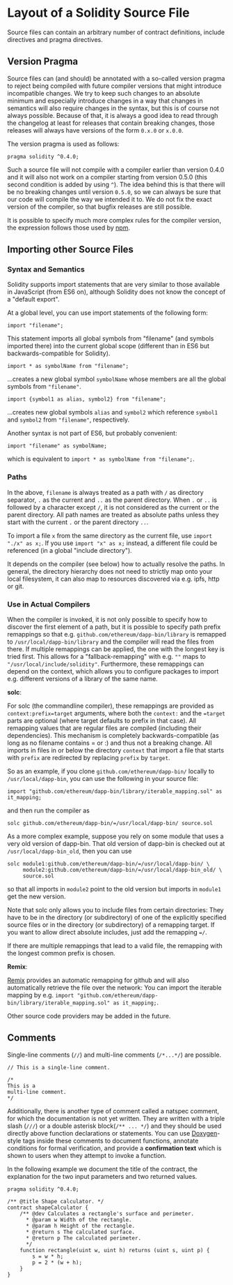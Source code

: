 Layout of a Solidity Source File
================================

Source files can contain an arbitrary number of contract definitions,
include directives and pragma directives.

Version Pragma
--------------

Source files can (and should) be annotated with a so-called version
pragma to reject being compiled with future compiler versions that might
introduce incompatible changes. We try to keep such changes to an
absolute minimum and especially introduce changes in a way that changes
in semantics will also require changes in the syntax, but this is of
course not always possible. Because of that, it is always a good idea to
read through the changelog at least for releases that contain breaking
changes, those releases will always have versions of the form `0.x.0` or
`x.0.0`.

The version pragma is used as follows:

    pragma solidity ^0.4.0;

Such a source file will not compile with a compiler earlier than version
0.4.0 and it will also not work on a compiler starting from version
0.5.0 (this second condition is added by using `^`). The idea behind
this is that there will be no breaking changes until version `0.5.0`, so
we can always be sure that our code will compile the way we intended it
to. We do not fix the exact version of the compiler, so that bugfix
releases are still possible.

It is possible to specify much more complex rules for the compiler
version, the expression follows those used by
[npm](https://docs.npmjs.com/misc/semver).

Importing other Source Files
----------------------------

### Syntax and Semantics

Solidity supports import statements that are very similar to those
available in JavaScript (from ES6 on), although Solidity does not know
the concept of a "default export".

At a global level, you can use import statements of the following form:

    import "filename";

This statement imports all global symbols from "filename" (and symbols
imported there) into the current global scope (different than in ES6 but
backwards-compatible for Solidity).

    import * as symbolName from "filename";

...creates a new global symbol `symbolName` whose members are all the
global symbols from `"filename"`.

    import {symbol1 as alias, symbol2} from "filename";

...creates new global symbols `alias` and `symbol2` which reference
`symbol1` and `symbol2` from `"filename"`, respectively.

Another syntax is not part of ES6, but probably convenient:

    import "filename" as symbolName;

which is equivalent to `import * as symbolName from "filename";`.

### Paths

In the above, `filename` is always treated as a path with `/` as
directory separator, `.` as the current and `..` as the parent
directory. When `.` or `..` is followed by a character except `/`, it is
not considered as the current or the parent directory. All path names
are treated as absolute paths unless they start with the current `.` or
the parent directory `..`.

To import a file `x` from the same directory as the current file, use
`import "./x" as x;`. If you use `import "x" as x;` instead, a different
file could be referenced (in a global "include directory").

It depends on the compiler (see below) how to actually resolve the
paths. In general, the directory hierarchy does not need to strictly map
onto your local filesystem, it can also map to resources discovered via
e.g. ipfs, http or git.

### Use in Actual Compilers

When the compiler is invoked, it is not only possible to specify how to
discover the first element of a path, but it is possible to specify path
prefix remappings so that e.g. `github.com/ethereum/dapp-bin/library` is
remapped to `/usr/local/dapp-bin/library` and the compiler will read the
files from there. If multiple remappings can be applied, the one with
the longest key is tried first. This allows for a "fallback-remapping"
with e.g. `""` maps to `"/usr/local/include/solidity"`. Furthermore,
these remappings can depend on the context, which allows you to
configure packages to import e.g. different versions of a library of the
same name.

**solc**:

For solc (the commandline compiler), these remappings are provided as
`context:prefix=target` arguments, where both the `context:` and the
`=target` parts are optional (where target defaults to prefix in that
case). All remapping values that are regular files are compiled
(including their dependencies). This mechanism is completely
backwards-compatible (as long as no filename contains = or :) and thus
not a breaking change. All imports in files in or below the directory
`context` that import a file that starts with `prefix` are redirected by
replacing `prefix` by `target`.

So as an example, if you clone `github.com/ethereum/dapp-bin/` locally
to `/usr/local/dapp-bin`, you can use the following in your source file:

    import "github.com/ethereum/dapp-bin/library/iterable_mapping.sol" as it_mapping;

and then run the compiler as

``` {.sourceCode .bash}
solc github.com/ethereum/dapp-bin/=/usr/local/dapp-bin/ source.sol
```

As a more complex example, suppose you rely on some module that uses a
very old version of dapp-bin. That old version of dapp-bin is checked
out at `/usr/local/dapp-bin_old`, then you can use

``` {.sourceCode .bash}
solc module1:github.com/ethereum/dapp-bin/=/usr/local/dapp-bin/ \
     module2:github.com/ethereum/dapp-bin/=/usr/local/dapp-bin_old/ \
     source.sol
```

so that all imports in `module2` point to the old version but imports in
`module1` get the new version.

Note that solc only allows you to include files from certain
directories: They have to be in the directory (or subdirectory) of one
of the explicitly specified source files or in the directory (or
subdirectory) of a remapping target. If you want to allow direct
absolute includes, just add the remapping `=/`.

If there are multiple remappings that lead to a valid file, the
remapping with the longest common prefix is chosen.

**Remix**:

[Remix](https://remix.ethereum.org/) provides an automatic remapping for
github and will also automatically retrieve the file over the network:
You can import the iterable mapping by e.g.
`import "github.com/ethereum/dapp-bin/library/iterable_mapping.sol" as it_mapping;`.

Other source code providers may be added in the future.

Comments
--------

Single-line comments (`//`) and multi-line comments (`/*...*/`) are
possible.

    // This is a single-line comment.

    /*
    This is a
    multi-line comment.
    */

Additionally, there is another type of comment called a natspec comment,
for which the documentation is not yet written. They are written with a
triple slash (`///`) or a double asterisk block(`/** ... */`) and they
should be used directly above function declarations or statements. You
can use [Doxygen](https://en.wikipedia.org/wiki/Doxygen)-style tags
inside these comments to document functions, annotate conditions for
formal verification, and provide a **confirmation text** which is shown
to users when they attempt to invoke a function.

In the following example we document the title of the contract, the
explanation for the two input parameters and two returned values.

    pragma solidity ^0.4.0;

    /** @title Shape calculator. */
    contract shapeCalculator {
        /** @dev Calculates a rectangle's surface and perimeter.
          * @param w Width of the rectangle.
          * @param h Height of the rectangle.
          * @return s The calculated surface.
          * @return p The calculated perimeter.
          */
        function rectangle(uint w, uint h) returns (uint s, uint p) {
            s = w * h;
            p = 2 * (w + h);
        }
    }
